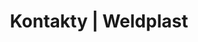 ---
Filename: "kontakty"
Link: "file:/Users/vinayakpatel/Downloads/www.weldplast.cz/kontakty"
product_name: "null"
product_id: "null"
title: "Kontakty | Weldplast"
product_desc: ""
product_specs: ""
product_downloads: ""
href: ""
p_desc_2: ""
accessories: ""
similar_products: ""
---